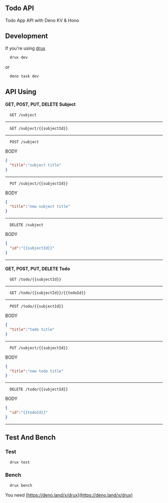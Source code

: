## Todo API
Todo App API with Deno KV & Hono

## Development
If you're using [drux](https://deno.land/x/drux)
```bash
  drux dev
```
or
```bash
  deno task dev
```
## API Using
#### GET, POST, PUT, DELETE Subject
```http
  GET /subject
```
---
```http
  GET /subject/{{subjectId}}
```
---
```http
  POST /subject
```
BODY
```json
{
  "title":"subject title"
}
```
---
```http
  PUT /subject/{{subjectId}}
```
BODY
```json
{
  "title":"new subject title"
}
```
---
```http
  DELETE /subject
```
BODY
```json
{
  "id":"{{subjectId}}"
}
```
---
#### GET, POST, PUT, DELETE Todo
```http
  GET /todo/{{subjectId}}
```
---
```http
  GET /todo/{{subjectId}}/{{todoId}}
```
---
```http
  POST /todo/{{subjectId}}
```
BODY
```json
{
  "title":"todo title"
}
```
---
```http
  PUT /subject/{{subjectId}}
```
BODY
```json
{
  "title":"new todo title"
}
```
---
```http
  DELETE /todo/{{subjectId}}
```
BODY
```json
{
  "id":"{{todoId}}"
}
```
---
## Test And Bench
### Test
```bash
  drux test
```
### Bench
```bash
  drux bench
```

You need [https://deno.land/x/drux](https://deno.land/x/drux)
